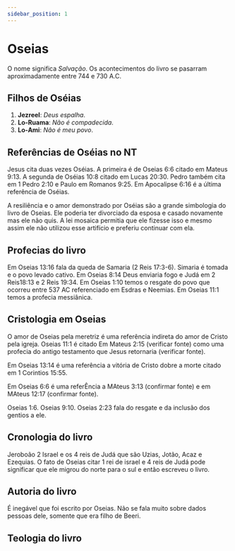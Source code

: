 ```yaml
---
sidebar_position: 1
---
```


# Oseias

O nome significa *Salvação*. Os acontecimentos do livro se pasarram aproximadamente entre 744 e 730 A.C.

## Filhos de Oséias

1. **Jezreel**: *Deus espalha*.
2. **Lo-Ruama**: *Não é compadecida*.
3. **Lo-Ami**: *Nâo é meu povo*.

## Referências de Oséias no NT

Jesus cita duas vezes Oséias. A primeira é de Oseias 6:6 citado em Mateus 9:13. A segunda de Oséias 10:8 citado em Lucas 20:30. Pedro também cita em 1 Pedro 2:10 e Paulo em Romanos 9:25. Em Apocalipse 6:16 é a última referência de Oséias. 

A resiliência e o amor demonstrado por Oséias são a grande simbologia do livro de Oseias. Ele poderia ter divorciado da esposa e casado novamente mas ele não quis. A lei mosaica permitia que ele fizesse isso e mesmo assim ele não utilizou esse artifício e preferiu continuar com ela.

## Profecias do livro

Em Oseias 13:16 fala da queda de Samaria (2 Reis 17:3-6). Simaria é tomada e o povo levado cativo. Em Oseias 8:14 Deus enviaria fogo e Judá em 2 Reis18:13 e 2 Reis 19:34. Em Oseias 1:10 temos o resgate do povo que ocorreu entre 537 AC referenciado em Esdras e Neemias. Em Oseias 11:1 temos a profecia messiânica.

## Cristologia em Oseias

O amor de Oseias pela meretriz é uma referência indireta do amor de Cristo pela igreja. Oseias 11:1 é citado Em Mateus 2:15 (verificar fonte) como uma profecia do antigo testamento que Jesus retornaria (verificar fonte).

Em Oseias 13:14 é uma referência a vitória de Cristo dobre a morte citado em 1 Corintios 15:55.

Em Oseias 6:6 é uma referÊncia a MAteus 3:13 (confirmar fonte) e em MAteus 12:17 (confirmar fonte).

Oseias 1:6. Oseias 9:10. Oseias 2:23 fala do resgate e da inclusão dos gentios a ele.

## Cronologia do livro

Jeroboão 2 Israel e os 4 reis de Judá que são Uzias, Jotão, Acaz e Ezequias. O fato de Oseias citar 1 rei de israel e 4 reis de Judá pode significar que ele migrou do norte para o sul e então escreveu o livro.

## Autoria do livro

É inegável que foi escrito por Oseias. Não se fala muito sobre dados pessoas dele, somente que era filho de Beeri.

## Teologia do livro